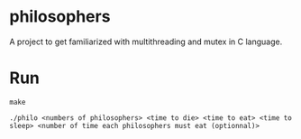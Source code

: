 # philosophers
A project to get familiarized with multithreading and mutex in C language. 

# Run
```
make
```
```
./philo <numbers of philosophers> <time to die> <time to eat> <time to sleep> <number of time each philosophers must eat (optionnal)>
``` 
